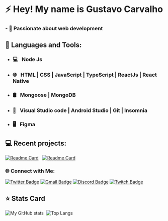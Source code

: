 


# ⚡ Hey! My name is Gustavo Carvalho

### - 💜 Passionate about web development

## 🚀  Languages and Tools:
- ### 💻 &nbsp; Node Js
- ### 🌐 &nbsp; HTML | CSS | JavaScript | TypeScript | ReactJs | React Native
- ### 🛢 &nbsp; Mongoose | MongoDB
- ### 🔧 &nbsp;  Visual Studio code | Android Studio | Git | Insomnia
- ### 🖥 &nbsp; Figma

## 💻 Recent projects:
[![Readme Card](https://github-readme-stats.vercel.app/api/pin/?username=gustavocalb&repo=simplenote&theme=dark)](https://github.com/FireShark688/simplenote) &nbsp; [![Readme Card](https://github-readme-stats.vercel.app/api/pin/?username=gustavocalb&repo=Podcastr&theme=dark)](https://github.com/gustavocalb/Podcastr)

### 🌐 Connect with Me:

[![Twitter Badge](https://img.shields.io/badge/-@gustavocalb-blue?style=flat-square&labelColor=blue&logo=twitter&logoColor=white&link=https://twitter.com/gustavocalb)](https://twitter.com/gustavocalb) 
[![Gmail Badge](https://img.shields.io/badge/-contact.gustavocalb@gmail.com-6633cc?style=flat-square&logo=Gmail&logoColor=white&link=mailto:contact.gustavocalb@gmail.com)](mailto:contact.gustavocalb@gmail.com) 
[![Discord Badge](https://img.shields.io/badge/Discord-545454?style=flat-square&logo=Discord&logoColor=white&link=https://discord.com/invite/qEn4NbTCpP)](https://discord.com/invite/qEn4NbTCpP)
[![Twitch Badge](https://img.shields.io/badge/Twitch-545454?style=flat-square&logo=Twitch&logoColor=white&link=https://discord.com/invite/qEn4NbTCpP)](https://discord.com/invite/qEn4NbTCpP)

## ⭐ Stats Card
![My GitHub stats](https://github-readme-stats.vercel.app/api?username=gustavocalb&show_icons=true&theme=midnight-purple) &nbsp;![Top Langs](https://github-readme-stats.vercel.app/api/top-langs/?username=gustavocalb&layout=compact&theme=midnight-purple)

